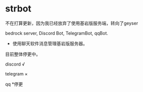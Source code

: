 # strbot

不在打算更新，因为我已经放弃了使用基岩版服务端，转向了geyser


bedrock server, Discord Bot, TelegramBot,  qqBot.

- 使用聊天软件消息管理基岩版服务器。

目前整体停更中。

discord √

telegram ×

qq *停更

